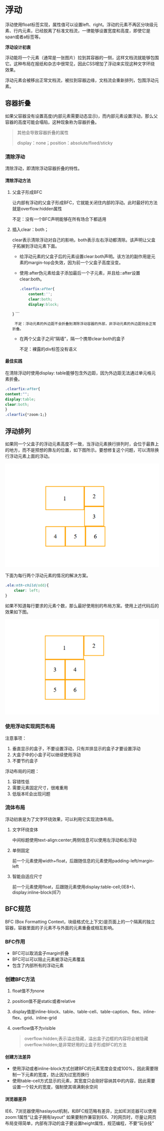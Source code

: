 # 浮动

浮动使用float标签实现，属性值可以设置left、right。浮动的元素不再区分块级元素、行内元素，已经脱离了标准文档流，一律能够设置宽度和高度，即使它是span或者a标签等。

**浮动设计初衷**

浮动能将一个元素（通常是一张图片）拉到其容器的一侧，这样文档流就能够包围它。这种布局在报纸和杂志中很常见，因此CSS增加了浮动来实现这种文字环绕效果。

浮动元素会被移出正常文档流，被拉到容器边缘，文档流会重新排列，包围浮动元素。

## 容器折叠

如果父容器没有设置高度(内部元素需要动态显示)，而内部元素设置浮动，那么父容器的高度可能会塌陷，这种现象称为容器折叠。

> 其他会导致容器折叠的属性
>
> display：none；position：absolute/fixed/sticky

### 清除浮动

清除浮动，即清除浮动容器折叠的特性。

#### 清除浮动方法

1. 父盒子形成BFC

    让内部有浮动的父盒子形成BFC，它就能关闭住内部的浮动。此时最好的方法就是overflow:hidden属性

    不足：没有一个BFC声明能够在所有场合下都适用

2. 插入clear：both；

    clear表示清除浮动对自己的影响，both表示左右浮动都清除。该声明让父盒子拓展到浮动元素下面。

    * 给浮动元素的父盒子后的元素设置clear:both声明。该方法的副作用是元素的margin-top会失效，因为前一个父盒子高度没变。

    * 使用:after伪元素给盒子添加最后一个子元素，并且给::after设置clear:both。
    
        ```css
        .clearfix:after{
            content:'';
            clear:both;
            display:block;
    }
        ```
    
        不足：浮动元素的外边距不会折叠到清除浮动容器的外部，非浮动元素的外边距则会正常折叠。
    
    * 在两个父盒子之间“隔墙”，隔一个携带clear:both的盒子
    
        不足：裸露的div标签没有语义
        

#### 最佳实践

在清除浮动时使用display: table能够包含外边距，因为外边距无法通过单元格元素折叠。

```css
.clearfix:after{
content:"";
display:table;
clear:both;
}
.clearfix{*zoom:1;}
```

## 浮动排列

如果同一个父盒子的浮动元素高度不一致，当浮动元素换行排列时，会位于最靠上的地方，而不是预想的靠左的位置，如下图所示。要想修复这个问题，可以清除换行浮动元素上面的浮动。

![](../../../images/float-boxes.png)

下面为每行两个浮动元素的情况的解决方案。

```css
.ele:nth-child(odd){
    clear: left;
}
```

如果不知道每行要求的元素个数，那么最好使用别的布局方案。使用上述代码后的效果如下图。

![](../../../images/float-clear.png)

### 使用浮动实现网页布局

注意事项：

1. 垂直显示的盒子，不要设置浮动，只有并排显示的盒子才要设置浮动
2. 大盒子中的小盒子可以继续使用浮动
3. 不要节约盒子

浮动布局的问题：

1. 容错性低
2. 需要元素固定尺寸，很难重用
3. 低版本IE会出现问题

### 流体布局

浮动初衷是为了文字环绕效果，可以利用它实现流体布局。

1. 文字环绕变体

   中间标题使用text-align:center;两侧信息可以使用左浮动和右浮动

2. 单侧固定

   前一个元素使用width+float，后跟随信息的元素使用padding-left/margin-left

3. 智能自适应尺寸

   前一个元素使用float，后跟随元素使用display:table-cell;(IE8+)、display:inline-block(IE7)

## BFC规范

BFC (Box Formatting Context，块级格式化上下文)是页面上的一个隔离的独立容器，容器里面的子元素不与外面的元素重叠或相互影响。

### BFC作用

* BFC可以取消盒子margin折叠
* BFC可以可以阻止元素被浮动元素覆盖
* 包含了内部所有的浮动元素

### 创建BFC方法

1. float值不为none

2. position值不是static或者relative

3. display值是inline-block、table、table-cell、table-caption、flex、inline-flex、grid、inline-grid

4. overflow值不为visible

   > overflow:hidden;表示溢出隐藏，溢出盒子边框的内容将会被隐藏
   > overflow:hidden;是非常好用的让盒子形成BFC的方法

#### 创建方法差异

* 使用浮动或者inline-block方式创建BFC的元素宽度会变成100%，因此需要限制一下元素的宽度，防止因为过宽而换行
* 使用table-cell方式显示的元素，其宽度只会刚好容纳其中的内容，因此需要设置一个较大的宽度，强制使其填满剩余空间

#### 浏览器差异

IE6、7浏览器使用haslayout机制，和BFC规范略有差异，比如IE浏览器可以使用zoom:1属性“让盒子拥有layout"
如果要制作兼容到lE6、7的网页时，尽量让网页布局变得简单，内部有浮动的盒子要设置height属性，规范编程，不要“玩杂技”